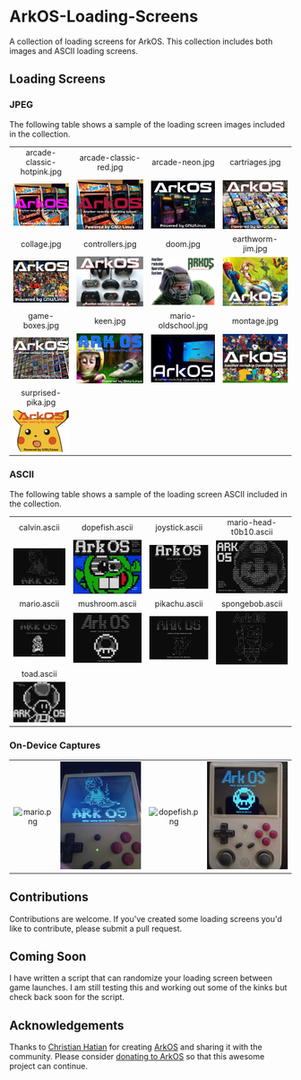# ArkOS-Loading-Screens
A collection of loading screens for ArkOS. This collection includes both images and ASCII loading screens.

## Loading Screens

### JPEG

The following table shows a sample of the loading screen images included in the collection.

|                                       |                                       |                                       |                                       |
|:-------------------------------------:|:-------------------------------------:|:-------------------------------------:|:-------------------------------------:|
| arcade-classic-hotpink.jpg            | arcade-classic-red.jpg                | arcade-neon.jpg                       | cartriages.jpg                        |
| ![arcade-classic-hotpink.jpg](loadingscreens/jpg/arcade-classic-hotpink.jpg "arcade-classic-hotpink.jpg") | ![arcade-classic-red}}.jpg](loadingscreens/jpg/arcade-classic-red.jpg "arcade-classic-red.jpg") | ![arcade-neon}}.jpg](loadingscreens/jpg/arcade-neon.jpg "arcade-neon.jpg") | ![cartriages.jpg](loadingscreens/jpg/cartriages.jpg "cartriages.jpg") |
| collage.jpg                            | controllers.jpg                      | doom.jpg                              | earthworm-jim.jpg                     |
| ![collage.jpg](loadingscreens/jpg/collage.jpg "collage.jpg") | ![controllers.jpg](loadingscreens/jpg/controllers.jpg "controllers.jpg") | ![doom.jpg](loadingscreens/jpg/doom.jpg "doom.jpg") | ![earthworm-jim.jpg](loadingscreens/jpg/earthworm-jim.jpg "earthworm-jim.jpg")  |
| game-boxes.jpg                         | keen.jpg                             | mario-oldschool.jpg                   | montage.jpg                           |
| ![game-boxes.jpg](loadingscreens/jpg/game-boxes.jpg "game-boxes.jpg") | ![keen.jpg](loadingscreens/jpg/keen.jpg "keen.jpg") | ![mario-oldschool.jpg](loadingscreens/jpg/mario-oldschool.jpg "mario-oldschool.jpg") | ![montage.jpg](loadingscreens/jpg/montage.jpg "montage.jpg") |
| surprised-pika.jpg                                                             | | | |
| ![suprised-pika.jpg](loadingscreens/jpg/suprised-pika.jpg "suprised-pika.jpg") | | | |

### ASCII

The following table shows a sample of the loading screen ASCII included in the collection.

|                                       |                                       |                                       |                                       |
|:-------------------------------------:|:-------------------------------------:|:-------------------------------------:|:-------------------------------------:|
| calvin.ascii                          | dopefish.ascii                        | joystick.ascii                        | mario-head-t0b10.ascii                |
| ![calvin.ascii](previews/ascii/calvin.png "calvin.ascii") | ![dopefish.ascii](previews/ascii/dopefish.png "dopefish.ascii") | ![joystick.ascii](previews/ascii/joystick.png "joystick.ascii") | ![mario-head-t0b10.ascii](previews/ascii/mario-head-t0b10.png "mario-head-t0b10.ascii") |
| mario.ascii                           | mushroom.ascii                        | pikachu.ascii                         | spongebob.ascii                       |
| ![mario.ascii](previews/ascii/mario.png "mario.ascii") | ![mushroom.ascii](previews/ascii/mushroom.png "mushroom.ascii") | ![pikachu.ascii](previews/ascii/pikachu.png "pikachu.ascii") | ![spongebob.ascii](previews/ascii/spongebob.png "spongebob.ascii") |
| toad.ascii                                           | | | |
| ![toad.ascii](previews/ascii/toad.png "toad.ascii") | | | |

### On-Device Captures

|                                       |                                       |                                       |                                       |
|:-------------------------------------:|:-------------------------------------:|:-------------------------------------:|:-------------------------------------:|
| ![mario.png](previews/on-device/mario.png "mario.png") | ![calvin.jpg](previews/on-device/calvin.jpg "calvin.jpg") | ![dopefish.png](previews/on-device/dopefish.png "dopefish.png") | ![mushroom.jpg](previews/on-device/mushroom.jpg "mushroom.jpg") |


## Contributions
Contributions are welcome. If you've created some loading screens you'd like to contribute, please submit a pull request.

## Coming Soon
I have written a script that can randomize your loading screen between game launches. I am still testing this and working out some of the kinks but check back soon for the script.

## Acknowledgements
Thanks to [Christian Hatian](https://github.com/christianhaitian) for creating [ArkOS](https://github.com/christianhaitian/arkos) and sharing it with the community. Please consider [donating to ArkOS](https://www.paypal.com/donate?hosted_button_id=RC72LJ4SSERSU) so that this awesome project can continue.